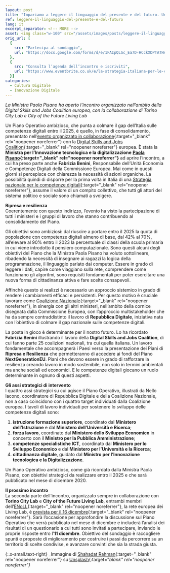 ```yaml
---
layout: post
title: "Impariamo a leggere il linguaggio del presente e del futuro. Un primo sguardo sul Piano della Strategia nazionale per le competenze digitali"
ref: leggere-il-linguaggio-del-presente-e-del-futuro
lang: it
excerpt_separator: <!-- MORE -->
asset: <img class="w-100" src="/assets/images/posts/leggere-il-linguaggio-del-presente-e-del-futuro.jpg" alt="Impariamo a leggere il linguaggio del presente e del futuro. Un primo sguardo sul Piano della Strategia nazionale per le competenze digitali"/>
orig_url: [
  {
    src: "Partecipa al sondaggio",
    url: "https://docs.google.com/forms/d/e/1FAIpQLSc_Ea7D-HCckXDPTATHAdx1qwCJdMHDc2qTz73omOgPQnHcnA/viewform"
  },
  {
    src: "Consulta l’agenda dell’incontro e iscriviti",
    url: "https://www.eventbrite.co.uk/e/la-strategia-italiana-per-le-competenze-digitali-e-la-sua-implementazione-tickets-129269242785"
  }]
categories:
  - Cultura Digitale
  - Innovazione Digitale
---
```


_La Ministra Paola Pisano ha aperto l’incontro organizzato nell’ambito della Digital Skills and Jobs Coalition europea, con la collaborazione di Torino City Lab e  City of the Future Living Lab_

<!-- MORE -->

Un Piano Operativo ambizioso, che punta a colmare il gap dell’Italia sulle competenze digitali entro il 2025, è quello, in fase di consolidamento, presentato nell’[evento organizzato in collaborazione](https://repubblicadigitale.innovazione.gov.it/strategia-nazionale-competenze-digitali-incontro-eu/){:target="_blank" rel="noopener noreferrer"} con la [Digital Skills and Jobs Coalition](https://ec.europa.eu/digital-single-market/en/digital-skills-jobs-coalition){:target="_blank" rel="noopener noreferrer"} europea. È stata la **Ministra per l’Innovazione tecnologica e la digitalizzazione** **[Paola Pisano](https://www.facebook.com/PaolaPisanoMinistro/posts/1077211029370130){:target="_blank" rel="noopener noreferrer"}** ad aprire l’incontro, a cui ha preso parte anche **Fabrizia Benini**, Responsabile dell’Unità Economia e Competenze Digitali della Commissione Europea. Mai come in questi giorni si percepisce con chiarezza la necessità di azioni organiche. La possibilità quindi di disporre per la prima volta in Italia di una [Strategia nazionale per le competenze digitali](https://repubblicadigitale.innovazione.gov.it/italia-ha-sua-strategia-nazionale-competenze-digitali/){:target="_blank" rel="noopener noreferrer"}, assume il valore di un compito collettivo, che tutti gli attori del sistema politico e sociale sono chiamati a svolgere.  

**Ripresa e resilienza**  
Coerentemente con questo indirizzo, l’evento ha visto la partecipazione di tutti i ministeri e i gruppi di lavoro che stanno contribuendo al consolidamento del Piano.  

Gli obiettivi sono ambiziosi: dal riuscire a portare entro il 2025 la quota di popolazione con competenze digitali almeno di base, dal 42% al 70%, all’elevare al 90% entro il 2023 la percentuale  di classi della scuola primaria in cui viene introdotto il pensiero computazionale. Sono questi alcuni degli obiettivi del Piano che la Ministra Paola Pisano ha voluto sottolineare, ribadendo la necessità di insegnare ai ragazzi la logica della programmazione, il linguaggio parlato dai computer. Essere in grado di leggere i dati, capire come viaggiano sulla rete, comprendere come funzionano gli algoritmi, sono requisiti fondamentali per poter esercitare una nuova forma di cittadinanza attiva e fare scelte consapevoli.  

Affinché questo si realizzi è necessario un approccio sistemico in grado di rendere i cambiamenti efficaci e persistenti. Per questo motivo è cruciale lavorare come [Coalizione Nazionale](https://repubblicadigitale.innovazione.gov.it/it/chi-siamo/#membri){:target="_blank" rel="noopener noreferrer"}, in sinergia con gli altri ministeri, nell’ambito della cornice disegnata dalla Commissione Europea, con l’approccio multistakeholder che ha da sempre contraddistinto il lavoro di **Repubblica Digitale**, iniziativa nata con l’obiettivo di colmare il gap nazionale sulle competenze digitali.  

La posta in gioco è determinante per il nostro futuro. Lo ha ricordato **Fabrizia Benini** illustrando il lavoro della **Digital Skills and Jobs Coalition**, di cui fanno parte 25 coalizioni nazionali, tra cui quella italiana. Un lavoro fondamentale che accompagnerà i Paesi verso la presentazione dei Piani di **Ripresa e Resilienza** che permetteranno di accedere ai fondi del Piano **NextGenerationEU**. Piani che devono essere in grado di rafforzare la resilienza creando lavoro in modo sostenibile, non solo in termini ambientali ma anche sociali ed economici. E le competenze digitali giocano un ruolo determinante in ognuno di questi aspetti.  

**Gli assi strategici di intervento**  
I quattro assi strategici su cui agisce il Piano Operativo, illustrati da Nello Iacono, coordinatore di Repubblica Digitale e della Coalizione Nazionale, non a caso coincidono con i quattro target individuati dalla Coalizione europea. I tavoli di lavoro individuati per sostenere lo sviluppo delle competenze digitali sono:  

1. **istruzione formazione superiore**, coordinato dal **Ministero dell’Istruzione** e dal **Ministero dell’Università e Ricerca**;
2. **forza lavoro**, coordinato dal **Ministero dello Sviluppo Economico** in concerto con il **Ministro per la Pubblica Amministrazione**;  
3. **competenze specialistiche ICT**, coordinato dal **Ministero per lo Sviluppo Economico** e dal **Ministero per l’Università e la Ricerca**;  
4. **cittadinanza digitale**, guidato dal **Ministro per l’Innovazione tecnologica e la Digitalizzazione**.  

Un Piano Operativo ambizioso, come già ricordato dalla Ministra Paola Pisano, con obiettivi strategici da realizzare entro il 2025 e che sarà pubblicato nel mese di dicembre 2020.  

**Il prossimo incontro**  
La seconda parte dell'incontro, organizzato sempre in collaborazione con **Torino City Lab** e **City of the Future Living Lab**, entrambi membri dell’[ENoLL](https://enoll.org/){:target="_blank" rel="noopener noreferrer"}, la rete europea dei Living Lab, è [prevista per il 16 dicembre](https://www.eventbrite.co.uk/e/la-strategia-italiana-per-le-competenze-digitali-e-la-sua-implementazione-tickets-129269242785){:target="_blank" rel="noopener noreferrer"}. Sarà l’occasione per approfondire la discussione sul Piano Operativo che verrà pubblicato nel mese di dicembre e includerà l’analisi dei risultati di un questionario a cui tutti sono invitati a partecipare, inviando le proprie risposte entro l’**11 dicembre**. Obiettivo del sondaggio è raccogliere spunti e proposte di miglioramento per costruire i passi da percorrere su un territorio di scelte condivise, e avanzare convinti che sia la strada giusta.

{:.x-small.text-right}
_Immagine di [Shahadat Rahman](https://unsplash.com/@hishahadat){:target="_blank" rel="noopener noreferrer"} su [Unsplash](https://unsplash.com/photos/BfrQnKBulYQ){:target="_blank" rel="noopener noreferrer"}_
